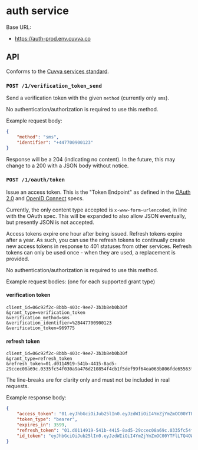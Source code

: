 # auth service

Base URL:

- https://auth-prod.env.cuvva.co

## API

Conforms to the [Cuvva services standard][1].

### `POST /1/verification_token_send`

Send a verification token with the given `method` (currently only `sms`).

No authentication/authorization is required to use this method.

Example request body:

```json
{
	"method": "sms",
	"identifier": "+447700900123"
}
```

Response will be a 204 (indicating no content). In the future, this may change
to a 200 with a JSON body without notice.

### `POST /1/oauth/token`

Issue an access token. This is the "Token Endpoint" as defined in the
[OAuth 2.0](https://tools.ietf.org/html/rfc6749#section-3.2) and
[OpenID Connect](https://openid.net/specs/openid-connect-core-1_0.html) specs.

Currently, the only content type accepted is `x-www-form-urlencoded`, in line
with the OAuth spec. This will be expanded to also allow JSON eventually, but
presently JSON is not accepted.

Access tokens expire one hour after being issued. Refresh tokens expire after a
year. As such, you can use the refresh tokens to continually create new access
tokens in response to 401 statuses from other services. Refresh tokens can only
be used once - when they are used, a replacement is provided.

No authentication/authorization is required to use this method.

Example request bodies: (one for each supported grant type)

#### verification token

```
client_id=06c92f2c-8bbb-403c-9ee7-3b3b8eb0b30f
&grant_type=verification_token
&verification_method=sms
&verification_identifier=%2B447700900123
&verification_token=969775
```

#### refresh token

```
client_id=06c92f2c-8bbb-403c-9ee7-3b3b8eb0b30f
&grant_type=refresh_token
&refresh_token=01.d0114919-541b-4415-8ad5-29ccec08a69c.0335fc54f030a9a476d210854f4cb1f5def99f64ea063b806fde65563feb0c86
```

The line-breaks are for clarity only and must not be included in real requests.

Example response body:

```json
{
	"access_token": "01.eyJhbGciOiJub25lIn0.eyJzdWIiOiI4YmZjYmZmOC00YTFlLTQ4OWEtODFkMS0yZmIxNDFlMTkxNTkifQ.",
	"token_type": "bearer",
	"expires_in": 3599,
	"refresh_token": "01.d0114919-541b-4415-8ad5-29ccec08a69c.0335fc54f030a9a476d210854f4cb1f5def99f64ea063b806fde65563feb0c86",
	"id_token": "eyJhbGciOiJub25lIn0.eyJzdWIiOiI4YmZjYmZmOC00YTFlLTQ4OWEtODFkMS0yZmIxNDFlMTkxNTkifQ."
}
```

[1]: https://github.com/cuvva/standards/blob/master/services.md
